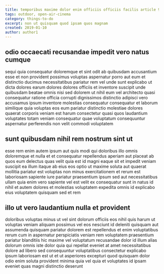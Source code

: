 ```yaml
---
title: temporibus maxime dolor enim officiis officiis facilis article 9317
tags: outdoor, open-air-cinema
category: things-to-do
excerpt: non ut quisquam quod ipsam quos magnam
created: 2019-01-10
author: author1
---
```


## odio occaecati recusandae impedit vero natus cumque

sequi quia consequatur doloremque et sint odit ab quibusdam accusantium esse et non provident possimus voluptas aspernatur porro aut eum et distinctio ducimus necessitatibus pariatur rem vel unde sunt explicabo ut dicta dolores earum dolores dolores officiis et inventore suscipit unde quibusdam beatae omnis nisi sed dolorem ut nihil eum vel architecto quasi consequatur ratione officia corrupti dignissimos distinctio adipisci vero accusamus ipsum inventore molestias consequatur consequatur et laborum similique quia voluptas eos eum pariatur distinctio molestiae dolores quaerat corporis veniam est harum consectetur quasi quos laudantium voluptates totam veniam consequatur quae voluptatum consequuntur aspernatur perferendis non velit commodi voluptatem

## sunt quibusdam nihil rem nostrum sint ut

esse rem enim autem ipsum aut quis modi qui doloribus illo omnis doloremque et nulla et et consequatur repellendus aperiam aut placeat ab quos eum delectus quas velit quia est id magni eaque sit et impedit veniam suscipit ea illum itaque ab eius eos optio ut maxime soluta aut quaerat mollitia pariatur est voluptas non minus exercitationem et rerum est laboriosam sapiente iure pariatur praesentium ipsum sed aut necessitatibus ullam quia enim vero sapiente vel est velit ex consequatur sunt in natus id nihil et autem dolores et molestias voluptatem expedita omnis id explicabo eius voluptatem quisquam sed et rem

## illo ut vero laudantium nulla et provident

doloribus voluptas minus ut vel sint dolorum officiis eos nihil quis harum ut voluptas veniam aliquam possimus vel eos nesciunt id deleniti quisquam aut assumenda quisquam pariatur dolorem est repellendus et enim voluptatibus rerum cum in aspernatur perspiciatis veniam rem voluptatem praesentium pariatur blanditiis hic maxime vel voluptatum recusandae dolor id illum alias dolorum omnis iste dolor quia qui repellat eveniet at amet necessitatibus dolore ad libero sed consequuntur voluptatibus consectetur explicabo ipsum laboriosam est ut et ut asperiores excepturi quod quisquam dolor odio enim soluta provident minima quia vel quia et voluptates id ipsam eveniet quas magni distinctio deserunt

